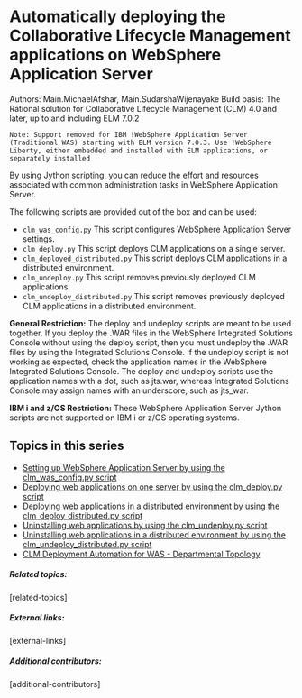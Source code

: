 # Automatically deploying the Collaborative Lifecycle Management applications on WebSphere Application Server

Authors: Main.MichaelAfshar, Main.SudarshaWijenayake 
Build basis: The Rational solution for Collaborative Lifecycle Management (CLM) 4.0 and later, up to and including ELM 7.0.2

`Note: Support removed for IBM !WebSphere Application Server (Traditional WAS) starting with ELM version 7.0.3. Use !WebSphere Liberty, either embedded and installed with ELM applications, or separately installed`

By using Jython scripting, you can reduce the effort and resources
associated with common administration tasks in WebSphere Application
Server.

The following scripts are provided out of the box and can be used:

-   `clm_was_config.py` This script configures WebSphere Application
    Server settings.
-   `clm_deploy.py` This script deploys CLM applications on a single
    server.
-   `clm_deployed_distributed.py` This script deploys CLM applications
    in a distributed environment.
-   `clm_undeploy.py` This script removes previously deployed CLM
    applications.
-   `clm_undeploy_distributed.py` This script removes previously
    deployed CLM applications in a distributed environment.

**General Restriction:** The deploy and undeploy scripts are meant to be
used together. If you deploy the .WAR files in the WebSphere Integrated
Solutions Console without using the deploy script, then you must
undeploy the .WAR files by using the Integrated Solutions Console. If
the undeploy script is not working as expected, check the application
names in the WebSphere Integrated Solutions Console. The deploy and
undeploy scripts use the application names with a dot, such as jts.war,
whereas Integrated Solutions Console may assign names with an
underscore, such as jts_war.

**IBM i and z/OS Restriction:** These WebSphere Application Server
Jython scripts are not supported on IBM i or z/OS operating systems.

## Topics in this series

-    [Setting up WebSphere Application Server by using the
    clm_was_config.py script](SetupWASJython)
-    [Deploying web applications on one server by using the
    clm_deploy.py script](DeployWASJython)
-    [Deploying web applications in a distributed environment by using
    the clm_deploy_distributed.py script](DeployWASJythonDistributed)
-    [Uninstalling web applications by using the clm_undeploy.py
    script](UninstallWebApps)
-    [Uninstalling web applications in a distributed environment by
    using the clm_undeploy_distributed.py
    script](UninstallWebAppsDistributed)
-    [CLM Deployment Automation for WAS - Departmental Topology
    ](CLMAutomationScriptsforWASDepartmentalTopology)

##### Related topics: 
[related-topics]

##### External links: 
[external-links]

##### Additional contributors: 
[additional-contributors]

